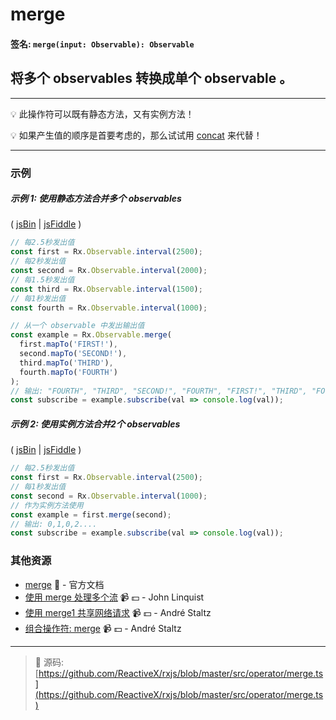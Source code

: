# merge

#### 签名: `merge(input: Observable): Observable`

## 将多个 observables 转换成单个 observable 。

---

:bulb:  此操作符可以既有静态方法，又有实例方法！

:bulb:  如果产生值的顺序是首要考虑的，那么试试用 [concat](concat.md) 来代替！

---

### 示例

##### 示例 1: 使用静态方法合并多个 observables 

( [jsBin](http://jsbin.com/conufujapi/1/edit?js,console) | [jsFiddle](https://jsfiddle.net/btroncone/qvq9dscu/) )

```js
// 每2.5秒发出值
const first = Rx.Observable.interval(2500);
// 每2秒发出值
const second = Rx.Observable.interval(2000);
// 每1.5秒发出值
const third = Rx.Observable.interval(1500);
// 每1秒发出值
const fourth = Rx.Observable.interval(1000);

// 从一个 observable 中发出输出值
const example = Rx.Observable.merge(
  first.mapTo('FIRST!'),
  second.mapTo('SECOND!'),
  third.mapTo('THIRD'),
  fourth.mapTo('FOURTH')
);
// 输出: "FOURTH", "THIRD", "SECOND!", "FOURTH", "FIRST!", "THIRD", "FOURTH"
const subscribe = example.subscribe(val => console.log(val));
```

##### 示例 2: 使用实例方法合并2个 observables

( [jsBin](http://jsbin.com/wuwujokaqu/1/edit?js,console) | [jsFiddle](https://jsfiddle.net/btroncone/me5ofcr0/) )

```js
// 每2.5秒发出值
const first = Rx.Observable.interval(2500);
// 每1秒发出值
const second = Rx.Observable.interval(1000);
// 作为实例方法使用
const example = first.merge(second);
// 输出: 0,1,0,2....
const subscribe = example.subscribe(val => console.log(val));
```


### 其他资源

* [merge](http://cn.rx.js.org/class/es6/Observable.js~Observable.html#instance-method-merge) :newspaper: - 官方文档
* [使用 merge 处理多个流](https://egghead.io/lessons/rxjs-handling-multiple-streams-with-merge?course=step-by-step-async-javascript-with-rxjs) :video_camera: :dollar: - John Linquist
* [使用 merge1 共享网络请求](https://egghead.io/lessons/rxjs-reactive-programming-sharing-network-requests-with-rxjs-merge?course=introduction-to-reactive-programming) :video_camera: :dollar: - André Staltz
* [组合操作符: merge](https://egghead.io/lessons/rxjs-combination-operator-merge?course=rxjs-beyond-the-basics-operators-in-depth) :video_camera: :dollar: - André Staltz

---
> :file_folder: 源码:  [https://github.com/ReactiveX/rxjs/blob/master/src/operator/merge.ts](https://github.com/ReactiveX/rxjs/blob/master/src/operator/merge.ts)
